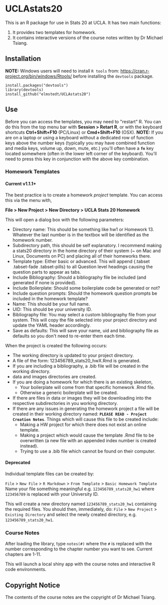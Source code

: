 # UCLAstats20
This is an R package for use in Stats 20 at UCLA.
It has two main functions:
1. It provides two templates for homework.
2. It contains interactive versions of the course notes written by Dr Michael Tsiang.

## Installation

**NOTE:** Windows users will need to install `R tools` from: https://cran.r-project.org/bin/windows/Rtools/ before installing the `devtools` package.

<!--Either run the commands:-->
```
install.packages("devtools")
library(devtools)
install_github("elmstedt/UCLAstats20")
```
<!--Or download the file: `UCLAstats20_1.0.tar.gz` and run the command:
```
install.packages("<PATH TO FILE>/UCLAstats20_1.0.tar.gz", repos = NULL, type = "source")
```
replacing `<PATH TO FILE>` with the location where you saved the file.-->

## Use
Before you can access the templates, you may need to "restart"  R. You can do this from the top menu bar with **Session > Retart R**, or with the keyboard shortcuts **Ctrl+Shift+F10** (PC/Linux) or **Cmd+Shift+F10** (OSX). **NOTE:** If you are on a laptop or using a keyboard without a dedicated row of function keys above the number keys (typically you may have combined function and media keys, volume up, down, mute, etc.) you'll often have a **`fn`** key located somewhere (often in the lower left corner of the keyboard). You'll need to press this key in conjunction with the above key combination.

### Homework Templates

#### Current v1.1.1+
The best practice is to create a homework _project_ template. You can access this via the menu with,

**File > New Project > New Directory > UCLA Stats 20 Homework**

This will open a dialog box with the following parameters:
* Directory name: This should be something like hw1 or Homework 13. Whatever the last number is in the textbox will be identified as the homework number.
* Subdirectory path, this should be self explanatory. I recommend making a stats20 directory in the home directory of their system (~ on Mac and Linux, Documents on PC) and placing all of their homeworks there.
* Template type: Either basic or advanced. This will append  {.tabset .tabset-fade .tabset-pills} to all Question level headings causing the question parts to appear as tabs.
* Include Bibliography: Should a bibliography file be included (and generated if none is provided).
* Include Boilerplate: Should some boilerplate code be generated or not?
* Include question prompts: Should the homework question prompts be included in the homework template?
* Name: This should be your full name.
* UID: This should be your university ID.
* Bibliography file: You may select a custom bibliography file from your system. This will copy the file selected into your project directory and update the YAML header accordingly.
* Save as defaults: This will save your name, uid and bibliography file as defaults so you don't need to re-enter them each time.

When the project is created the following occurs:
* The working directory is updated to your project directory.
* A file of the form: 123456789_stats20_hwX.Rmd is generated.
* If you are including a bibliography, a .bib file will be created in the working directory.
* data and images directories are created.
* If you are doing a homework for which there is an existing skeleton,
    * Your boilerplate will come from that specific homework .Rmd file.
    * Otherwise a generic boilerplate will be created.
* If there are files in data or images they will be downloading into the respective subdirectories in you working directory.
* If there are any issues in generating the homework project a file will be created in their working directory named: **`PLEASE READ - Project Creation Notes`**. Things which will cause this file to be created include:
    * Making a HW project for which there does not exist an online template.
    * Making a project which would cause the template .Rmd file to be overwritten (a new file with an appended index number is created instead).
    * Trying to use a .bib file which cannot be found on their computer.

#### Deprecated
Individual template files can be created by:

`File` > `New File` > `R Markdown` > `From Template` > `Basic Homework Template`
Name your file something meaningful e.g. `123456789_stats20_hw1` where `123456789` is replaced with your University ID.

This will create a new directory named `123456789_stats20_hw1` containing the required files. You should then, immediately, do:
`File` > `New Project` > `Existing Directory` and select the newly created directory, e.g. `123456789_stats20_hw1`.

### Course Notes

After loading the library, type `notes(#)` where the `#` is replaced with the number corresponding to the chapter number you want to see. Current chapters are 1-11.

This will launch a local shiny app with the course notes and interactive R code environments.

## Copyright Notice

The contents of the course notes are the copyright of Dr Michael Tsiang.
